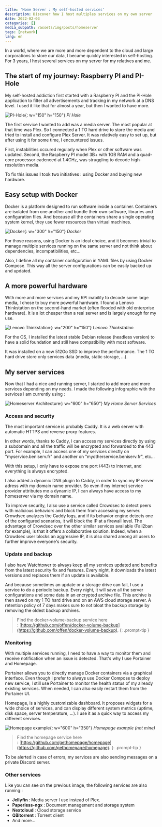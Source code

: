 ```yaml
---
title: 'Home Server : My self-hosted services'
description: Discover how I host multiples services on my own server
date: 2022-02-03
categories: []
media_subpath: /assets/img/posts/homeserver
tags: [network]
lang: en
---
```


In a world, where we are more and more dependent to the cloud and large corporations to store our data, I became quickly interested in self-hosting. For 3 years, I host several services on my server for my relatives and me.

## The start of my journey: Raspberry PI and PI-Hole 

My self-hosted addiction first started with a Raspberry PI and the PI-Hole application to filter all advertisements and tracking in my network at a DNS level. I used it like that for almost a year, but then I wanted to have more. 

![PI-Hole](pihole.png){: w="150" h="150"}
_PI Hole_

The first service I wanted to add was a media server. The most popular at that time was Plex. 
So I connected a 1 TO hard drive to store the media and tried to install and configure Plex Server. It was relatively easy to set up, but after using it for some time, I encountered issues. 

First, instabilities occured regularly when Plex or other software was updated. 
Second, the Raspberry PI model 3B+ with 1GB RAM and a quad-core processor cadenced at 1.4GHz, was struggling to decode high-resolution media. 

To fix this issues I took two initiatives : using Docker and buying new hardware.

## Easy setup with Docker

Docker is a platform designed to run software inside a container. Containers are isolated from one another and bundle their own software, libraries and configuration files. And because all the containers share a single operating system kernel, they use fewer resources than virtual machines. 

![Docker](docker.png){: w="300" h="150"}
_Docker_

For those reasons, using Docker is an ideal choice, and it becomes trivial to manage multiple services running on the same server and not think about dependencies, incompatibilities, etc...

Also, I define all my container configuration in YAML files by using Docker Compose. This way all the server configurations can be easily backed up and updated.

## A more powerful hardware

With more and more services and my RPI inability to decode some large media, I chose to buy more powerful hardware. I found a Lenovo Thinkstation on the second-hand market (often flooded with old enterprise hardware). It is a lot cheaper than a real server and is largely enough for my use.

![Lenovo Thinkstation](lenovo.png){: w="200" h="150"}
_Lenovo Thinkstation_

For the OS, I installed the latest stable Debian release (headless version) to have a solid foundation and still have compatibility with most software.

It was installed on a new 512Go SSD to improve the performance. The 1 TO hard drive store only services data (media, static storage, ...).

## My server services

Now that I had a nice and running server, I started to add more and more services depending on my needs. I made the following infographic with the services I am currently using :

![Homeserver Architecture](beniserv.png){: w="600" h="650"}
_My Home Server Services_

### Access and security

The most important service is probably Caddy. It is a web server with automatic HTTPS and reverse proxy features. 

In other words, thanks to Caddy, I can access my services directly by using a subdomain and all the traffic will be encrypted and forwarded to the 443 port. For example, I can access one of my services directly on "myservice.beniserv.fr" and another on "myotherservice.beniserv.fr", etc...

With this setup, I only have to expose one port (443) to internet, and everything is always encrypted.

I also added a dynamic DNS plugin to Caddy, in order to sync my IP server adress with my domain name provider. So even if my internet service provider attributes me a dynamic IP, I can always have access to my homeserver via my domain name.

To improve security, I also use a service called Crowdsec to detect peers with malicious behaviors and block them from accessing my server. Crowdsec analyzes the Caddy logs, and if its behavior engine detects one of the configured scenarios, it will block the IP at a firewall level. The advantage of Crowdsec over the other similar services available (Fail2ban for example), is that it offers a collaborative solution. Indeed, when a Crowdsec user blocks an aggressive IP, it is also shared among all users to further improve everyone's security.

### Update and backup

I also have Watchtower to always keep all my services updated and benefits from the latest security fix and features. Every night, it downloads the latest versions and replaces them if an update is available.

And because sometimes an update or a storage drive can fail, I use a service to do a periodic backup. Every night, it will save all the server configurations and some data in an encrypted archive file. This archive is then saved on my 1 TO hard drive and on an AWS cloud storage server. A retention policy of 7 days makes sure to not bloat the backup storage by removing the oldest backup archives.

> Find the docker-volume-backup service here : [https://github.com/offen/docker-volume-backup](https://github.com/offen/docker-volume-backup).
{: .prompt-tip }


### Monitoring

With multiple services running, I need to have a way to monitor them and receive notification when an issue is detected. That's why I use Portainer and Homepage.

Portainer allows you to directly manage Docker containers via a graphical interface. Even though I prefer to always use Docker Compose to deploy new service, I still use Portainer to monitor the health status of my already existing services. When needed, I can also easily restart them from the Portainer UI.

Homepage, is a highly customizable dashboard. It proposes widgets for a wide choice of services, and can display different system metrics (uptime, disk space, server temperature, ...). I use it as a quick way to access my different services.

![Homepage example](homepage.png){: w="600" h="350"}
_Homepage example (not mine)_

> Find the homepage service here : [https://github.com/gethomepage/homepage](https://github.com/gethomepage/homepage).
{: .prompt-tip }

To be alerted in case of errors, my services are also sending messages on a private Discord server.

### Other services

Like you can see on the previous image, the following services are also running :
- **Jellyfin** : Media server I use instead of Plex.
- **Paperless-ngx** : Document management and storage system
- **Nextcloud** : Cloud storage service
- **QBitorrent** : Torrent client
- And more...
